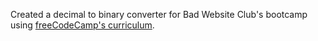 Created a decimal to binary converter for Bad Website Club's bootcamp using [freeCodeCamp's curriculum](https://www.freecodecamp.org/learn/javascript-algorithms-and-data-structures-v8/learn-recursion-by-building-a-decimal-to-binary-converter/step-1).
